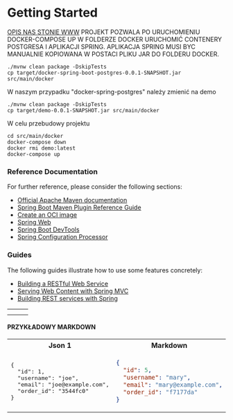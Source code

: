 # Getting Started
[OPIS NAS STONIE WWW](https://www.baeldung.com/spring-boot-postgresql-docker)
PROJEKT POZWALA PO URUCHOMIENIU DOCKER-COMPOSE UP W FOLDERZE  DOCKER URUCHOMIĆ CONTENERY
POSTGRESA I APLIKACJI SPRING. APLIKACJA SPRING MUSI BYC MANUALNIE KOPIOWANA  W POSTACI PLIKU JAR
DO FOLDERU DOCKER.
```
./mvnw clean package -DskipTests
cp target/docker-spring-boot-postgres-0.0.1-SNAPSHOT.jar src/main/docker
```
W naszym przypadku "docker-spring-postgres" należy zmienić na demo
```
./mvnw clean package -DskipTests
cp target/demo-0.0.1-SNAPSHOT.jar src/main/docker
```
W celu przebudowy projektu
```
cd src/main/docker
docker-compose down
docker rmi demo:latest
docker-compose up
```
### Reference Documentation
For further reference, please consider the following sections:

* [Official Apache Maven documentation](https://maven.apache.org/guides/index.html)
* [Spring Boot Maven Plugin Reference Guide](https://docs.spring.io/spring-boot/docs/2.7.0/maven-plugin/reference/html/)
* [Create an OCI image](https://docs.spring.io/spring-boot/docs/2.7.0/maven-plugin/reference/html/#build-image)
* [Spring Web](https://docs.spring.io/spring-boot/docs/2.7.0/reference/htmlsingle/#web)
* [Spring Boot DevTools](https://docs.spring.io/spring-boot/docs/2.7.0/reference/htmlsingle/#using.devtools)
* [Spring Configuration Processor](https://docs.spring.io/spring-boot/docs/2.7.0/reference/htmlsingle/#appendix.configuration-metadata.annotation-processor)

### Guides
The following guides illustrate how to use some features concretely:

* [Building a RESTful Web Service](https://spring.io/guides/gs/rest-service/)
* [Serving Web Content with Spring MVC](https://spring.io/guides/gs/serving-web-content/)
* [Building REST services with Spring](https://spring.io/guides/tutorials/bookmarks/)



|     |     |     |
|-----|-----|-----|
|     |     |     |
|     |     |     |

#### PRZYKŁADOWY MARKDOWN
<table>
<tr>
<th>Json 1</th>
<th>Markdown</th>
</tr>
<tr>
<td>
<pre>
{
  "id": 1,
  "username": "joe",
  "email": "joe@example.com",
  "order_id": "3544fc0"
}
</pre>
</td>
<td>

```json
{
  "id": 5,
  "username": "mary",
  "email": "mary@example.com",
  "order_id": "f7177da"
}
```

</td>
</tr>
</table>